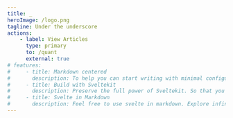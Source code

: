 ```yaml
---
title: _
heroImage: /logo.png
tagline: Under the underscore
actions:
    - label: View Articles
      type: primary
      to: /quant
      external: true
# features:
#     - title: Markdown centered
#       description: To help you can start writing with minimal configuration
#     - title: Build with Sveltekit
#       description: Preserve the full power of Sveltekit. So that you can do more than SSG
#     - title: Svelte in Markdown
#       description: Feel free to use svelte in markdown. Explore infinite possibilities.
---
```

